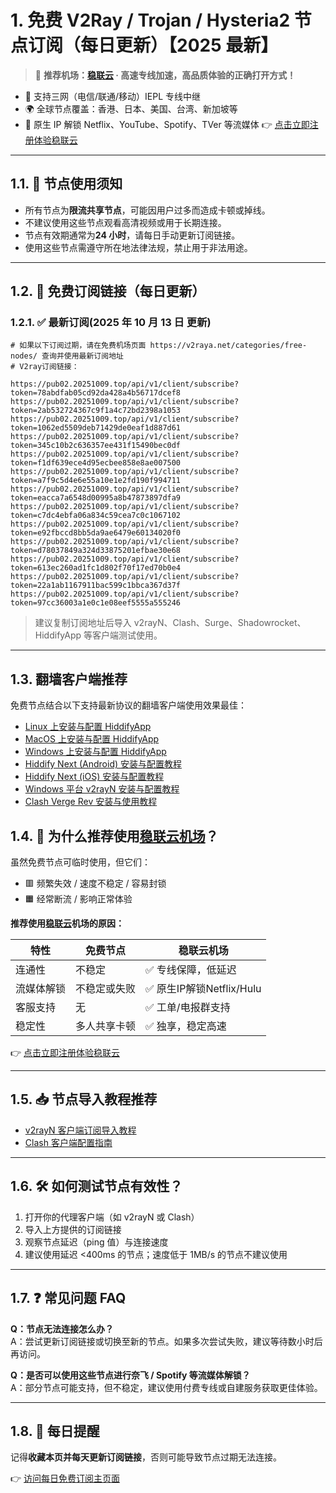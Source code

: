 # 1. 免费 V2Ray / Trojan / Hysteria2 节点订阅（每日更新）【2025 最新】

> 🎯 **推荐机场：[稳联云](https://sl04.20251009.top/1) · 高速专线加速，高品质体验的正确打开方式！**

- 📶 支持三网（电信/联通/移动）IEPL 专线中继
- 🌍 全球节点覆盖：香港、日本、美国、台湾、新加坡等
- 🚀 原生 IP 解锁 Netflix、YouTube、Spotify、TVer 等流媒体
  👉 [点击立即注册体验稳联云](https://sl04.20251009.top/1)

---

## 1.1. 📌 节点使用须知

- 所有节点为**限流共享节点**，可能因用户过多而造成卡顿或掉线。
- 不建议使用这些节点观看高清视频或用于长期连接。
- 节点有效期通常为**24 小时**，请每日手动更新订阅链接。
- 使用这些节点需遵守所在地法律法规，禁止用于非法用途。

---

## 1.2. 🔗 免费订阅链接（每日更新）

### 1.2.1. ✅ 最新订阅(2025 年 10 月 13 日 更新)

```code
# 如果以下订阅过期，请在免费机场页面 https://v2raya.net/categories/free-nodes/ 查询并使用最新订阅地址
# V2ray订阅链接：

https://pub02.20251009.top/api/v1/client/subscribe?token=78abdfab05cd92da428a4b56717dcef8
https://pub02.20251009.top/api/v1/client/subscribe?token=2ab532724367c9f1a4c72bd2398a1053
https://pub02.20251009.top/api/v1/client/subscribe?token=1062ed5509deb71429de0eaf1d887d61
https://pub02.20251009.top/api/v1/client/subscribe?token=345c10b2c636357ee431f15490bec0df
https://pub02.20251009.top/api/v1/client/subscribe?token=f1df639ece4d95ecbee858e8ae007500
https://pub02.20251009.top/api/v1/client/subscribe?token=a7f9c5d4e6e55a10e1e2fd190f994711
https://pub02.20251009.top/api/v1/client/subscribe?token=eacca7a6548d00995a8b47873897dfa9
https://pub02.20251009.top/api/v1/client/subscribe?token=c7dc4ebfa06a834c59cea7c0c1067102
https://pub02.20251009.top/api/v1/client/subscribe?token=e92fbccd8bb5da9ae6479e60134020f0
https://pub02.20251009.top/api/v1/client/subscribe?token=d78037849a324d33875201efbae30e68
https://pub02.20251009.top/api/v1/client/subscribe?token=613ec260ad1fc1d802f70f17ed70b0e4
https://pub02.20251009.top/api/v1/client/subscribe?token=22a1ab1167911bac599c1bbca367d37f
https://pub02.20251009.top/api/v1/client/subscribe?token=97cc36003a1e0c1e08eef5555a555246

```

> 建议复制订阅地址后导入 v2rayN、Clash、Surge、Shadowrocket、HiddifyApp 等客户端测试使用。

---

## 1.3. 翻墙客户端推荐

免费节点结合以下支持最新协议的翻墙客户端使用效果最佳：

- [Linux 上安装与配置 HiddifyApp](https://proxies.oeooe.cn/hiddifyapp/linux/)
- [MacOS 上安装与配置 HiddifyApp](https://proxies.oeooe.cn/hiddifyapp/macos/)
- [Windows 上安装与配置 HiddifyApp](https://proxies.oeooe.cn/hiddifyapp/windows/)
- [Hiddify Next (Android) 安装与配置教程](https://proxies.oeooe.cn/hiddifyapp/android/)
- [Hiddify Next (iOS) 安装与配置教程](https://proxies.oeooe.cn/hiddifyapp/ios/)
- [Windows 平台 v2rayN 安装与配置教程](https://proxies.oeooe.cn/v2ray/v2rayN-install/)
- [Clash Verge Rev 安装与使用教程](https://proxies.oeooe.cn/clash/clash-verge-on-linux/)

## 1.4. 🚀 为什么推荐使用[稳联云机场](https://sl04.20251009.top/1)？

虽然免费节点可临时使用，但它们：

- 🟥 频繁失效 / 速度不稳定 / 容易封锁
- 🟧 经常断流 / 影响正常体验

**推荐使用[稳联云](https://sl04.20251009.top/1)机场的原因：**

| 特性 | 免费节点 | 稳联云机场 |
|------|----------|-------------|
| 连通性 | 不稳定 | ✅ 专线保障，低延迟 |
| 流媒体解锁 | 不稳定或失败 | ✅ 原生IP解锁Netflix/Hulu |
| 客服支持 | 无 | ✅ 工单/电报群支持 |
| 稳定性 | 多人共享卡顿 | ✅ 独享，稳定高速 |

👉 [点击立即注册体验稳联云](https://sl04.20251009.top/1)

---

## 1.5. 📥 节点导入教程推荐

- [v2rayN 客户端订阅导入教程](https://www.v2raya.net/manual/import.html)
- [Clash 客户端配置指南](https://www.v2raya.net/manual/auto-pull.html)

---

## 1.6. 🛠 如何测试节点有效性？

1. 打开你的代理客户端（如 v2rayN 或 Clash）
2. 导入上方提供的订阅链接
3. 观察节点延迟（ping 值）与连接速度
4. 建议使用延迟 <400ms 的节点；速度低于 1MB/s 的节点不建议使用

---

## 1.7. ❓ 常见问题 FAQ

**Q：节点无法连接怎么办？**  
A：尝试更新订阅链接或切换至新的节点。如果多次尝试失败，建议等待数小时后再访问。

**Q：是否可以使用这些节点进行奈飞 / Spotify 等流媒体解锁？**  
A：部分节点可能支持，但不稳定，建议使用付费专线或自建服务获取更佳体验。

---

## 1.8. 📅 每日提醒

记得**收藏本页并每天更新订阅链接**，否则可能导致节点过期无法连接。

👉 [访问每日免费订阅主页面](https://www.v2raya.net/free-nodes/free-v2ray-node-subscriptions.html)

